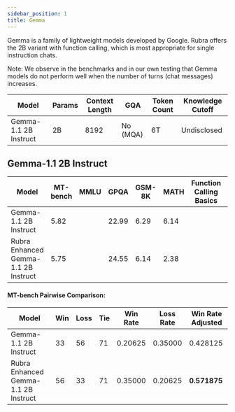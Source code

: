 ```yaml
---
sidebar_position: 1
title: Gemma
---
```


Gemma is a family of lightweight models developed by Google. Rubra offers the 2B variant with function calling, which is most appropriate for single instruction chats. 

Note: We observe in the benchmarks and in our own testing that Gemma models do not perform well when the number of turns (chat messages) increases.

| Model               | Params | Context Length | GQA | Token Count | Knowledge Cutoff |
|---------------------|--------|----------------|-----|-------------|------------------|
| Gemma-1.1 2B Instruct | 2B     | 8192             | No (MQA) | 6T        | Undisclosed

## Gemma-1.1 2B Instruct

| Model                                | MT-bench | MMLU |  GPQA | GSM-8K | MATH | Function Calling Basics | Function Calling Advanced |
|--------------------------------------|----------|------|-------|--------|------|-------------------------|---------------------------|
| Gemma-1.1 2B Instruct                | 5.82     |      | 22.99 | 6.29   | 6.14 |                         |                           |
| Rubra Enhanced Gemma-1.1 2B Instruct | 5.75     |      | 24.55 | 6.14   | 2.38 |                         |                           |

#### MT-bench Pairwise Comparison:

| Model                                      | Win | Loss | Tie | Win Rate | Loss Rate | Win Rate Adjusted |
|--------------------------------------------|-----|------|-----|----------|-----------|-------------------|
| Gemma-1.1 2B Instruct                      |  33 |   56 |  71 | 0.20625  | 0.35000   | 0.428125          |
| Rubra Enhanced Gemma-1.1 2B Instruct       |  56 |   33 |  71 | 0.35000  | 0.20625   | **0.571875**      |